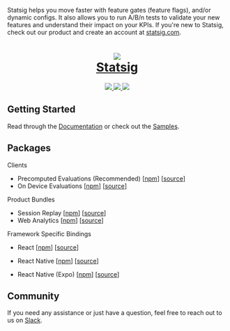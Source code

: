 Statsig helps you move faster with feature gates (feature flags), and/or dynamic configs. It also allows you to run A/B/n tests to validate your new features and understand their impact on your KPIs. If you're new to Statsig, check out our product and create an account at [statsig.com](https://www.statsig.com/?ref=gh_jsm).

<h1 align="center">
	<a href="https://statsig.com/?ref=gh_jsm">
		<img src="https://github.com/statsig-io/js-client-monorepo/assets/95646168/ae5499ed-20ff-4584-bf21-8857f800d485" />
	</a>
    <div />
	<a href="https://statsig.com/?ref=gh_jsm">Statsig</a>
</h1>

<p align="center">
	<a href="https://github.com/statsig-io/js-client-monorepo/blob/main/LICENSE">
        	<img src="https://img.shields.io/badge/license-ISC-blue.svg?colorA=1b2528&colorB=ccfbc7&style=for-the-badge">
    	</a>
	<a href="https://www.npmjs.com/package/@statsig/js-client">
        	<img src="https://img.shields.io/npm/v/@statsig/js-client.svg?colorA=1b2528&colorB=b2d3ff&style=for-the-badge">
    	</a>
	<a href="https://statsig.com/community?ref=gh_jsm">
        	<img src="https://img.shields.io/badge/slack-statsig-brightgreen.svg?logo=slack&colorA=1b2528&colorB=FFF8BA&style=for-the-badge">
    	</a>
</p>

## Getting Started

Read through the [Documentation](https://docs.statsig.com/client/javascript-sdk?ref=gh_jsm) or check out the [Samples](samples/).

## Packages

Clients

- Precomputed Evaluations (Recommended) [[npm](https://www.npmjs.com/package/@statsig/js-client)] [[source](https://github.com/statsig-io/js-client-monorepo/tree/main/packages/js-client)]
- On Device Evaluations [[npm](https://www.npmjs.com/package/@statsig/js-on-device-eval-client)] [[source](https://github.com/statsig-io/js-client-monorepo/tree/main/packages/js-on-device-eval-client)]

Product Bundles

- Session Replay [[npm](https://www.npmjs.com/package/@statsig/session-replay)] [[source](https://github.com/statsig-io/js-client-monorepo/tree/main/packages/session-replay)]
- Web Analytics [[npm](https://www.npmjs.com/package/@statsig/web-analytics)] [[source](https://github.com/statsig-io/js-client-monorepo/tree/main/packages/web-analytics)]

Framework Specific Bindings

- React [[npm](https://www.npmjs.com/package/@statsig/react-bindings)] [[source](https://github.com/statsig-io/js-client-monorepo/tree/main/packages/react-bindings)]

- React Native [[npm](https://www.npmjs.com/package/@statsig/react-native-bindings)] [[source](https://github.com/statsig-io/js-client-monorepo/tree/main/packages/react-native-bindings)]

- React Native (Expo) [[npm](https://www.npmjs.com/package/@statsig/expo-bindings)] [[source](https://github.com/statsig-io/js-client-monorepo/tree/main/packages/expo-bindings)]

## Community

If you need any assistance or just have a question, feel free to reach out to us on [Slack](https://statsig.com/community?ref=gh_jsm).

